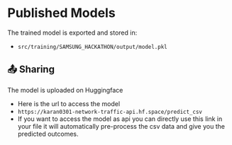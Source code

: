 # Published Models

The trained model is exported and stored in:
- `src/training/SAMSUNG_HACKATHON/output/model.pkl`

## 📤 Sharing
The model is uploaded on Huggingface
- Here is the url to access the model
- `https://karan0301-network-traffic-api.hf.space/predict_csv`
- If you want to access the model as api you can directly use this link in your file it will automatically pre-process the csv data
and give you the predicted outcomes.
